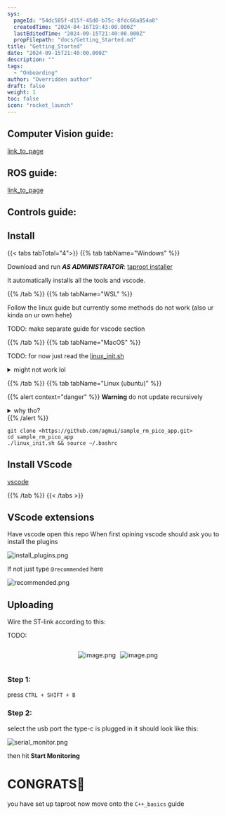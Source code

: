 ```yaml
---
sys:
  pageId: "54dc585f-d15f-45d0-b75c-8fdc66a854a8"
  createdTime: "2024-04-16T19:43:00.000Z"
  lastEditedTime: "2024-09-15T21:40:00.000Z"
  propFilepath: "docs/Getting_Started.md"
title: "Getting_Started"
date: "2024-09-15T21:40:00.000Z"
description: ""
tags:
  - "Onboarding"
author: "Overridden author"
draft: false
weight: 1
toc: false
icon: "rocket_launch"
---
```


## Computer Vision guide:

[link_to_page](86d45bc0-388b-4d26-8848-44f255f73d0e)

## ROS guide:

[link_to_page](3c76c1de-ec8f-46d6-8b0a-294005edc2d5)

## Controls guide:

## Install

{{< tabs tabTotal="4">}}
{{% tab tabName="Windows" %}}

Download and run _**AS ADMINISTRATOR**_: [taproot installer](https://github.com/Thornbots/TeachingFreshies/releases/tag/1.0)

It automatically installs all the tools and vscode.

{{% /tab %}}
{{% tab tabName="WSL" %}}

Follow the linux guide but currently some methods do not work (also ur kinda on ur own hehe)

TODO: make separate guide for vscode section

{{% /tab %}}
{{% tab tabName="MacOS" %}}

TODO: for now just read the [linux_init.sh](https://github.com/agmui/sample_rm_pico_app/blob/main/linux_init.sh)

<details>
<summary>might not work lol</summary>

`brew install libusb pkg-config`

Next install: [vscode](https://code.visualstudio.com/Download)

</details>

{{% /tab %}}
{{% tab tabName="Linux (ubuntu)" %}}

{{% alert context="danger" %}}
**Warning** do not update recursively
<details>
<summary>why tho?</summary>
There are some submodules that may go on for a while (like tinyusb) and I highly
recommend you don't need to get them.
If you want to see what submodules I update just look in `linux_init.sh`
</details>
{{% /alert %}}

```shell
git clone <https://github.com/agmui/sample_rm_pico_app.git>
cd sample_rm_pico_app
./linux_init.sh && source ~/.bashrc
```

## Install VScode

[vscode](https://code.visualstudio.com/Download)

{{% /tab %}}
{{< /tabs >}}

## VScode extensions

Have vscode open this repo
When first opining vscode should ask you to install the plugins

![install_plugins.png](https://prod-files-secure.s3.us-west-2.amazonaws.com/d518164a-d88e-44d1-a4ee-3adb3bd8bce0/89bd30f0-1825-4e77-867b-0a41ce370880/install_plugins.png?X-Amz-Algorithm=AWS4-HMAC-SHA256&X-Amz-Content-Sha256=UNSIGNED-PAYLOAD&X-Amz-Credential=ASIAZI2LB4665OXUGDDT%2F20250216%2Fus-west-2%2Fs3%2Faws4_request&X-Amz-Date=20250216T070216Z&X-Amz-Expires=3600&X-Amz-Security-Token=IQoJb3JpZ2luX2VjEC4aCXVzLXdlc3QtMiJHMEUCIHhxW5S%2Fejtsr5QPIP8WV6HvNzYoNhTOXDBjB%2FF1blpzAiEAhaqNj3uMPmE3LBsvWfZ2nLHne%2BxmE4vISoa1Pp9rZHMq%2FwMIVxAAGgw2Mzc0MjMxODM4MDUiDA%2FpylOwec%2FA3k1L0SrcA7%2FTwnZNlxCrFi1%2BJqtIvssWIV4XkSMLWw28VoRRsy3wKv7Z9TB2HmxIdbqb8QGFOJsU4Yz9yqGWlQum6y30gHzohe5eIHD3xxJftaGJBVDeFDHzOncJDOpJ9%2F0cCX92dPFLzq79idsw9xNltAp7yKrLeYzCfzGgdjSz03%2BmcaRjWvZypJFw5EEkWpar%2B5DMjwxcS4FPB65PI264U7XuuToG4BfTzR%2FgKvdeedutKDR0WNi7KCDGQcFykdzM9E8yJzPo4barHLaUEP%2B21JvNSTQHBVyVdC6f7NoPDlL1ZdQEnk%2F2k1XjmEWJqlD%2FA3PFoKpbITmM51vajwuQFHzAA1mU3MxRWCapum4iBnzmFU8NgXNsdx31fKULB%2FXQlLLCvYzI8GJHWqF%2BAXrV3gx7qfQcaDz9%2BiQvz7ssHkEWIZXp1rEN1Yw%2FdeZ4Gpj2CCyXI6odz8Q2NMffzsZe5qsxe40oX%2BvHJXh85VxM6HMazA4csw4gPUFc4%2FyLW%2B2qM3Yc95b%2FnQzVON09vocd147FbdgKLo8Xc19Uzeg%2Bdmg7Mw6xiTBkKOU6q9A0hrayGXGe2W1ZRy0BL33%2BM%2B72M%2Fm%2BEMutqjqqcpbzgS80ycn82imt8o7Rg6%2BNvvqClrCyMNj9xb0GOqUBbskmrhiHaqcAyq0%2BakT2AUO6tmD%2F89tZLw6yvhrqd9oYsynvi54YdQRr2IzTetpprnqt8106ASzfL514fdP1fIhhQZH%2Br3M5Zy1mMyKGfGRFV5XPCod%2BzzIJ0t8TdjZKXSH%2BJjeQWZZdfNFEhrO3jkvwUDYMpjijiT9FD8ejHqkmk3PioExssYG6XXauAgSUdihDF1%2BgS%2FQDxDTBGF%2BTpBtgXb6a&X-Amz-Signature=e787834e1d2da84a1d5f7d2381704643cf343d12abb874b72927540527cdf4ed&X-Amz-SignedHeaders=host&x-id=GetObject)

If not just type `@recommended` here  

![recommended.png](https://prod-files-secure.s3.us-west-2.amazonaws.com/d518164a-d88e-44d1-a4ee-3adb3bd8bce0/61e661e9-5d85-4dfc-be0d-8d2097a5e793/recommended.png?X-Amz-Algorithm=AWS4-HMAC-SHA256&X-Amz-Content-Sha256=UNSIGNED-PAYLOAD&X-Amz-Credential=ASIAZI2LB4665OXUGDDT%2F20250216%2Fus-west-2%2Fs3%2Faws4_request&X-Amz-Date=20250216T070216Z&X-Amz-Expires=3600&X-Amz-Security-Token=IQoJb3JpZ2luX2VjEC4aCXVzLXdlc3QtMiJHMEUCIHhxW5S%2Fejtsr5QPIP8WV6HvNzYoNhTOXDBjB%2FF1blpzAiEAhaqNj3uMPmE3LBsvWfZ2nLHne%2BxmE4vISoa1Pp9rZHMq%2FwMIVxAAGgw2Mzc0MjMxODM4MDUiDA%2FpylOwec%2FA3k1L0SrcA7%2FTwnZNlxCrFi1%2BJqtIvssWIV4XkSMLWw28VoRRsy3wKv7Z9TB2HmxIdbqb8QGFOJsU4Yz9yqGWlQum6y30gHzohe5eIHD3xxJftaGJBVDeFDHzOncJDOpJ9%2F0cCX92dPFLzq79idsw9xNltAp7yKrLeYzCfzGgdjSz03%2BmcaRjWvZypJFw5EEkWpar%2B5DMjwxcS4FPB65PI264U7XuuToG4BfTzR%2FgKvdeedutKDR0WNi7KCDGQcFykdzM9E8yJzPo4barHLaUEP%2B21JvNSTQHBVyVdC6f7NoPDlL1ZdQEnk%2F2k1XjmEWJqlD%2FA3PFoKpbITmM51vajwuQFHzAA1mU3MxRWCapum4iBnzmFU8NgXNsdx31fKULB%2FXQlLLCvYzI8GJHWqF%2BAXrV3gx7qfQcaDz9%2BiQvz7ssHkEWIZXp1rEN1Yw%2FdeZ4Gpj2CCyXI6odz8Q2NMffzsZe5qsxe40oX%2BvHJXh85VxM6HMazA4csw4gPUFc4%2FyLW%2B2qM3Yc95b%2FnQzVON09vocd147FbdgKLo8Xc19Uzeg%2Bdmg7Mw6xiTBkKOU6q9A0hrayGXGe2W1ZRy0BL33%2BM%2B72M%2Fm%2BEMutqjqqcpbzgS80ycn82imt8o7Rg6%2BNvvqClrCyMNj9xb0GOqUBbskmrhiHaqcAyq0%2BakT2AUO6tmD%2F89tZLw6yvhrqd9oYsynvi54YdQRr2IzTetpprnqt8106ASzfL514fdP1fIhhQZH%2Br3M5Zy1mMyKGfGRFV5XPCod%2BzzIJ0t8TdjZKXSH%2BJjeQWZZdfNFEhrO3jkvwUDYMpjijiT9FD8ejHqkmk3PioExssYG6XXauAgSUdihDF1%2BgS%2FQDxDTBGF%2BTpBtgXb6a&X-Amz-Signature=b22913e1f0d164f2bc71628309445244a1c06925c09f38ae959f543c11d42571&X-Amz-SignedHeaders=host&x-id=GetObject)

## Uploading

Wire the ST-link according to this:

TODO:

<div style="display: flex;flex-direction: row; column-gap:10px; max-width: 630px;justify-content: center;">
<div>

![image.png](https://prod-files-secure.s3.us-west-2.amazonaws.com/d518164a-d88e-44d1-a4ee-3adb3bd8bce0/210ecb78-1116-4d7b-b9b7-2292f66fa2c2/image.png?X-Amz-Algorithm=AWS4-HMAC-SHA256&X-Amz-Content-Sha256=UNSIGNED-PAYLOAD&X-Amz-Credential=ASIAZI2LB466ZPGXLV4F%2F20250216%2Fus-west-2%2Fs3%2Faws4_request&X-Amz-Date=20250216T070219Z&X-Amz-Expires=3600&X-Amz-Security-Token=IQoJb3JpZ2luX2VjEC4aCXVzLXdlc3QtMiJIMEYCIQCpjVrFpTNHJuLEnRHg2X9ww6RmqyJoxqqKKWrvcUyPlgIhAOp9CRIda1qgW%2BS9HhqR%2FuFmlphhu%2BWB2CjQcyCEIPYvKv8DCFcQABoMNjM3NDIzMTgzODA1Igx%2BXlCIZrlq832W7Uwq3ANJUIs8bpM1kAMlRta4O4Etg4SBsgn%2FxAl%2BWxo38fCR3O%2BWzISTvGhjJd7Q4Yr6bTdZh6zQe6SuSclwQ8AxcT7lLJzwtBGY%2BEYqO7HW0LkM%2BEuD9VFguwCw7M4K1kkExfkWEVnXJ34OHVrQTHgsendkCZink%2FXRqvSP8qkosDTSOmGDVDFqRtHUmDDTrdjb6cIg4FxcsL7hcDTe%2BZLfoezyWQG6QCDlMAWfT4EWCUZdnjCIW2cDhnxXPR9i6J6v9aKSr%2BMuWsjm%2Fo%2BPYpWl0syVMaZcv5LQc%2Bvbt8ux4MgsQatt%2FHR5%2BDoWsth0jcYAFVeM5R%2B8dZsWr5TqYkXSo0X7cdgEsWYVuStNVo6fVvFwT5PWwj6h5X7n1LvO4FCugeW0Qt3u2EFdvJY5f%2BfJjNLiPK6ohWLHSY%2F0tOC7lquwJ1m8v%2Ft0395NPww687pRSkc%2F8XIm0Q9SulwXBz2xnYpK6k2JEAyaO8ODTisX%2BZ4%2FY95vRKQMJSryjoYno3cc%2BJzK6b7zPvGQwmsOUB8xlgxpoMMPVfcGk2AnqU%2FgZtTO8kyy3BydEcfPymNvq9rJIgrdiUerMf79xn9qc5gbRGZl%2FFgvc%2FfmRGRJh%2FRBbeWbXv9vv7hjgBFasHuAVjDi%2FcW9BjqkAVxFMOXq4Z5s5BjgOcQX65rWUDCGGZxgeDDrDrCcKudlwCv0Q4SCU00xzvgDeHSr6I0rPsWaP4mYOitRgIKSz54ZitX9euvbr7n93CO9qLzu3EZqZqzgjGhTWGYTeXz4nWxbEJAXRpNf%2FP%2FaREdfjmaFFlZT%2Bfo3YlVXqkvNH69ZHq4Yp7yphutwqjjBv9iNLIhxvN6QExzAvJLAes1dg13uGcRY&X-Amz-Signature=c77dd85b849e244f15a48bb89aa4a45e4333a2b8b3e4fc253d1b7917496c473b&X-Amz-SignedHeaders=host&x-id=GetObject)

</div>
<div>

![image.png](https://prod-files-secure.s3.us-west-2.amazonaws.com/d518164a-d88e-44d1-a4ee-3adb3bd8bce0/33a0fd0f-8ca6-4a86-8e09-26e95ded1fff/image.png?X-Amz-Algorithm=AWS4-HMAC-SHA256&X-Amz-Content-Sha256=UNSIGNED-PAYLOAD&X-Amz-Credential=ASIAZI2LB4664UUKMBQQ%2F20250216%2Fus-west-2%2Fs3%2Faws4_request&X-Amz-Date=20250216T070219Z&X-Amz-Expires=3600&X-Amz-Security-Token=IQoJb3JpZ2luX2VjEC4aCXVzLXdlc3QtMiJHMEUCIQCrPCEySAJslyCWXeWaVwu90RkLHYPtMG6gC64yC6K%2BCgIgEWYSzoHtjOTFHgCf1YjjY12xGV%2FN2yuTqSiIl%2BNxUGMq%2FwMIVxAAGgw2Mzc0MjMxODM4MDUiDOKAQNucec4J%2F3mgZSrcA%2FHBAUmQ97jPj0UdhYMBuCMzUjD19My3qCQoQk5fc1PzCVWgT0QkbW8qx2kQQEIhXyhhqJDE9kMFzbOllFZF15XIaG3xzRJ6G69XUBABmbEnmUcyi8Cv8ksX76zamj6cKhX2spDkqOgSvHGCbgg3qaUAddm64Q4vqdjk5KDUQ%2B4Eo8JYBRHQywYE6oQ7tNnpi3rQwKboKkEumF5EU527OHKBoAXDHYSUgiEHRy03aQuhgXRXx4D8HRwcRfEGQZm4miv6x8B6oGwxlfh7a5iMnI4YOftdOnpcNJ0x70ViKZhw4ubmiGK%2BwjGc7ORpB0cTXGQTZlFZ4OC%2BimKJlRZ1Eo%2FEepFpi1CCXHsYibtumRGbIpuNPLZpok1HhFYHJy9h8HQqvvis63IeghJLbgVnUF8DNAFpxGYqBK%2FexJbkwHt2NKMTdNx%2BEyUO3AshmlV21cpnuOGIEPHaPW3o0WbJLyzWLlbuvobxukCDV9p60T%2BOuC0QdCUr6NM21HtoMN7V4Fa2WWIJoxzPp5YPItr%2BiNisveCzXCV%2Bkf9S%2Fy2XjRRu01Ohm3iPBt2%2BJ2W0dAHdAdMlZ4JdzIWDDUXNdvssjPbiJF6YgKhrCeOyVo%2BglvooNDaHwLGku7w%2F1kMpMNf9xb0GOqUBFPnaGwK%2F3%2Byru8BmkMCnI%2FAeQEjtvv7wtf8XWd3H%2BDDlWlCk82h7lM4YqZvtA8vPVXTsuYXvJybPtVppsgn%2BQ23sHz35QvPdhAKk1hI83oZt3hA3N05NMraUezOKYZ5JrifDNgfKwT1hdN2OkLx%2B7cIina4UJdoabp5e%2Bzs9jOgLcegHhgpMnMh91qjstVrCP%2BobOlFa1BTXytqHghljJmmJdsPe&X-Amz-Signature=770e8bc4f32b7b0183819af324385e735e0330f46c0ba90a9ed482f364c0fee9&X-Amz-SignedHeaders=host&x-id=GetObject)

</div>
</div>

### Step 1:

press `CTRL + SHIFT + B`

### Step 2:

select the usb port the type-c is plugged in it should look like this:

![serial_monitor.png](https://prod-files-secure.s3.us-west-2.amazonaws.com/d518164a-d88e-44d1-a4ee-3adb3bd8bce0/f03f4774-05d4-4393-b6a0-d5efb6d315ab/serial_monitor.png?X-Amz-Algorithm=AWS4-HMAC-SHA256&X-Amz-Content-Sha256=UNSIGNED-PAYLOAD&X-Amz-Credential=ASIAZI2LB4665OXUGDDT%2F20250216%2Fus-west-2%2Fs3%2Faws4_request&X-Amz-Date=20250216T070216Z&X-Amz-Expires=3600&X-Amz-Security-Token=IQoJb3JpZ2luX2VjEC4aCXVzLXdlc3QtMiJHMEUCIHhxW5S%2Fejtsr5QPIP8WV6HvNzYoNhTOXDBjB%2FF1blpzAiEAhaqNj3uMPmE3LBsvWfZ2nLHne%2BxmE4vISoa1Pp9rZHMq%2FwMIVxAAGgw2Mzc0MjMxODM4MDUiDA%2FpylOwec%2FA3k1L0SrcA7%2FTwnZNlxCrFi1%2BJqtIvssWIV4XkSMLWw28VoRRsy3wKv7Z9TB2HmxIdbqb8QGFOJsU4Yz9yqGWlQum6y30gHzohe5eIHD3xxJftaGJBVDeFDHzOncJDOpJ9%2F0cCX92dPFLzq79idsw9xNltAp7yKrLeYzCfzGgdjSz03%2BmcaRjWvZypJFw5EEkWpar%2B5DMjwxcS4FPB65PI264U7XuuToG4BfTzR%2FgKvdeedutKDR0WNi7KCDGQcFykdzM9E8yJzPo4barHLaUEP%2B21JvNSTQHBVyVdC6f7NoPDlL1ZdQEnk%2F2k1XjmEWJqlD%2FA3PFoKpbITmM51vajwuQFHzAA1mU3MxRWCapum4iBnzmFU8NgXNsdx31fKULB%2FXQlLLCvYzI8GJHWqF%2BAXrV3gx7qfQcaDz9%2BiQvz7ssHkEWIZXp1rEN1Yw%2FdeZ4Gpj2CCyXI6odz8Q2NMffzsZe5qsxe40oX%2BvHJXh85VxM6HMazA4csw4gPUFc4%2FyLW%2B2qM3Yc95b%2FnQzVON09vocd147FbdgKLo8Xc19Uzeg%2Bdmg7Mw6xiTBkKOU6q9A0hrayGXGe2W1ZRy0BL33%2BM%2B72M%2Fm%2BEMutqjqqcpbzgS80ycn82imt8o7Rg6%2BNvvqClrCyMNj9xb0GOqUBbskmrhiHaqcAyq0%2BakT2AUO6tmD%2F89tZLw6yvhrqd9oYsynvi54YdQRr2IzTetpprnqt8106ASzfL514fdP1fIhhQZH%2Br3M5Zy1mMyKGfGRFV5XPCod%2BzzIJ0t8TdjZKXSH%2BJjeQWZZdfNFEhrO3jkvwUDYMpjijiT9FD8ejHqkmk3PioExssYG6XXauAgSUdihDF1%2BgS%2FQDxDTBGF%2BTpBtgXb6a&X-Amz-Signature=c82973c14b02e9d89b47a7c2db3b4f1293fc89109dd5ace1c815cb21f3d9ec75&X-Amz-SignedHeaders=host&x-id=GetObject)

then hit **Start Monitoring**

# CONGRATS🎉

you have set up taproot now move onto the `C++_basics` guide
